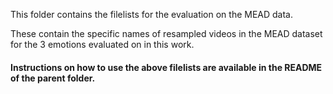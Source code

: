This folder contains the filelists for the evaluation on the MEAD data. 

These contain the specific names of resampled videos in the MEAD dataset for the 3 emotions evaluated on in this work.

#### Instructions on how to use the above filelists are available in the README of the parent folder. 
